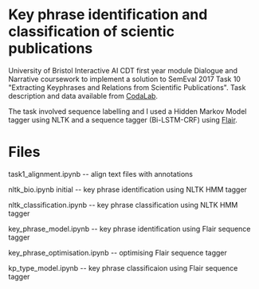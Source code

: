 # Key phrase identification and classification of scientic publications
University of Bristol Interactive AI CDT first year module Dialogue and Narrative coursework to implement a solution to SemEval 2017 Task 10 "Extracting Keyphrases and Relations from Scientific Publications". Task description and data available from [CodaLab][coda].

The task involved sequence labelling and I used a Hidden Markov Model tagger using NLTK and a sequence tagger (Bi-LSTM-CRF) using [Flair][flair].

# Files
task1_alignment.ipynb -- align text files with annotations

nltk_bio.ipynb 	initial -- key phrase identification using NLTK HMM tagger

nltk_classification.ipynb -- key phrase classification using NLTK HMM tagger

key_phrase_model.ipynb -- key phrase identification using Flair sequence tagger

key_phrase_optimisation.ipynb -- optimising Flair sequence tagger

kp_type_model.ipynb -- key phrase classificaion using Flair sequence tagger



[//]: # (These are reference links used in the body of this note and get stripped out when the markdown processor does its job. There is no need to format nicely because it shouldn't be seen. Thanks SO - http://stackoverflow.com/questions/4823468/store-comments-in-markdown-syntax)

   [coda]: <https://competitions.codalab.org/competitions/15898>
   [flair]: <https://github.com/flairNLP/flair>
   

